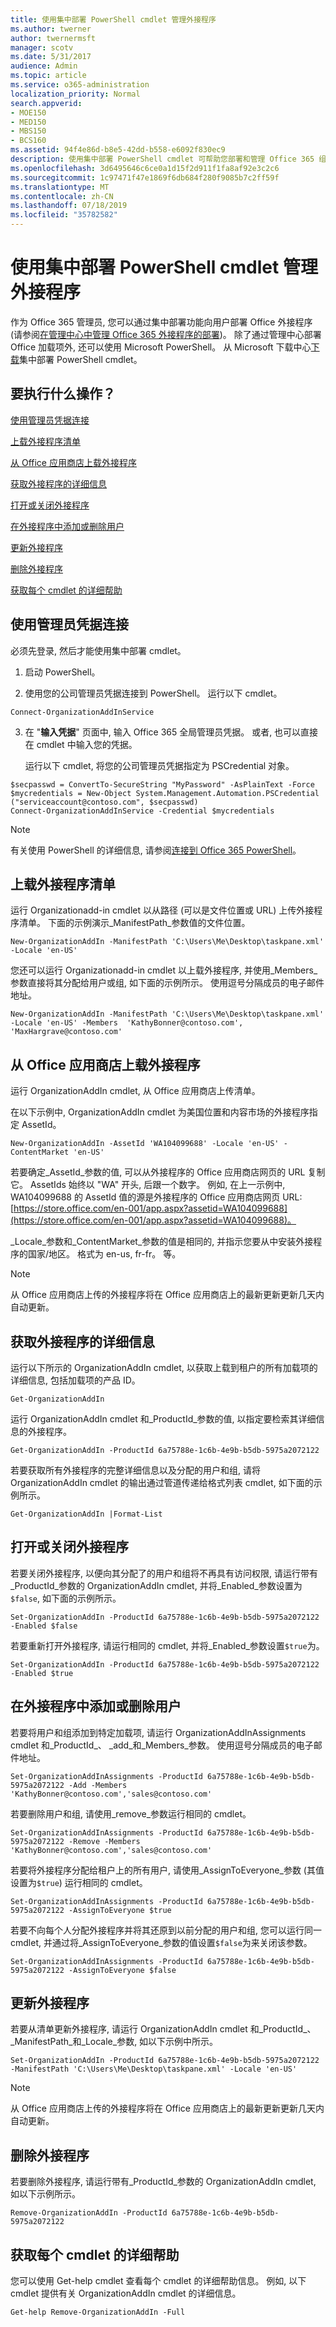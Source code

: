 ```yaml
---
title: 使用集中部署 PowerShell cmdlet 管理外接程序
ms.author: twerner
author: twernermsft
manager: scotv
ms.date: 5/31/2017
audience: Admin
ms.topic: article
ms.service: o365-administration
localization_priority: Normal
search.appverid:
- MOE150
- MED150
- MBS150
- BCS160
ms.assetid: 94f4e86d-b8e5-42dd-b558-e6092f830ec9
description: 使用集中部署 PowerShell cmdlet 可帮助您部署和管理 Office 365 组织的 Office 外接程序。
ms.openlocfilehash: 3d6495646c6ce0a1d15f2d911f1fa8af92e3c2c6
ms.sourcegitcommit: 1c97471f47e1869f6db684f280f9085b7c2ff59f
ms.translationtype: MT
ms.contentlocale: zh-CN
ms.lasthandoff: 07/18/2019
ms.locfileid: "35782582"
---
```

# <a name="use-the-centralized-deployment-powershell-cmdlets-to-manage-add-ins"></a>使用集中部署 PowerShell cmdlet 管理外接程序

作为 Office 365 管理员, 您可以通过集中部署功能向用户部署 Office 外接程序 (请参阅[在管理中心中管理 Office 365 外接程序的部署](https://support.office.com/article/737e8c86-be63-44d7-bf02-492fa7cd9c3f))。 除了通过管理中心部署 Office 加载项外, 还可以使用 Microsoft PowerShell。 从 Microsoft 下载中心[下载](https://go.microsoft.com/fwlink/p/?linkid=850850)集中部署 PowerShell cmdlet。 
  
## <a name="what-do-you-want-to-do"></a>要执行什么操作？

[使用管理员凭据连接](use-the-centralized-deployment-powershell-cmdlets-to-manage-add-ins.md#BKMK_Connect)
  
[上载外接程序清单](use-the-centralized-deployment-powershell-cmdlets-to-manage-add-ins.md#BKMK_UploadManifest)
  
[从 Office 应用商店上载外接程序](use-the-centralized-deployment-powershell-cmdlets-to-manage-add-ins.md#BKMK_UploadAddin)
  
[获取外接程序的详细信息](use-the-centralized-deployment-powershell-cmdlets-to-manage-add-ins.md#BKMK_GetDetails)
  
[打开或关闭外接程序](use-the-centralized-deployment-powershell-cmdlets-to-manage-add-ins.md#BKMK_TurnOnOff)
  
[在外接程序中添加或删除用户](use-the-centralized-deployment-powershell-cmdlets-to-manage-add-ins.md#BKMK_AddRemove)
  
[更新外接程序](use-the-centralized-deployment-powershell-cmdlets-to-manage-add-ins.md#BKMK_UpdateAddin)
  
[删除外接程序](use-the-centralized-deployment-powershell-cmdlets-to-manage-add-ins.md#BKMK_Delete)
  
[获取每个 cmdlet 的详细帮助](use-the-centralized-deployment-powershell-cmdlets-to-manage-add-ins.md#BKMK_GetHelp)
  
## <a name="connect-using-your-admin-credentials"></a>使用管理员凭据连接
<a name="BKMK_Connect"> </a>

必须先登录, 然后才能使用集中部署 cmdlet。
  
1. 启动 PowerShell。
    
2. 使用您的公司管理员凭据连接到 PowerShell。 运行以下 cmdlet。
    
  ```
  Connect-OrganizationAddInService
  ```

3. 在 "**输入凭据**" 页面中, 输入 Office 365 全局管理员凭据。 或者, 也可以直接在 cmdlet 中输入您的凭据。 
    
    运行以下 cmdlet, 将您的公司管理员凭据指定为 PSCredential 对象。
    
  ```
  $secpasswd = ConvertTo-SecureString "MyPassword" -AsPlainText -Force
  $mycredentials = New-Object System.Management.Automation.PSCredential ("serviceaccount@contoso.com", $secpasswd)
  Connect-OrganizationAddInService -Credential $mycredentials
  ```

> [!NOTE]
> 有关使用 PowerShell 的详细信息, 请参阅[连接到 Office 365 PowerShell](https://go.microsoft.com/fwlink/p/?linkid=848585)。 
  
## <a name="upload-an-add-in-manifest"></a>上载外接程序清单
<a name="BKMK_UploadManifest"> </a>

运行 Organizationadd-in cmdlet 以从路径 (可以是文件位置或 URL) 上传外接程序清单。 下面的示例演示_ManifestPath_参数值的文件位置。 
  
```
New-OrganizationAddIn -ManifestPath 'C:\Users\Me\Desktop\taskpane.xml' -Locale 'en-US'
```

您还可以运行 Organizationadd-in cmdlet 以上载外接程序, 并使用_Members_参数直接将其分配给用户或组, 如下面的示例所示。 使用逗号分隔成员的电子邮件地址。 
  
```
New-OrganizationAddIn -ManifestPath 'C:\Users\Me\Desktop\taskpane.xml' -Locale 'en-US' -Members  'KathyBonner@contoso.com', 'MaxHargrave@contoso.com'
```

## <a name="upload-an-add-in-from-the-office-store"></a>从 Office 应用商店上载外接程序
<a name="BKMK_UploadAddin"> </a>

运行 OrganizationAddIn cmdlet, 从 Office 应用商店上传清单。
  
在以下示例中, OrganizationAddIn cmdlet 为美国位置和内容市场的外接程序指定 AssetId。
  
```
New-OrganizationAddIn -AssetId 'WA104099688' -Locale 'en-US' -ContentMarket 'en-US'
```

若要确定_AssetId_参数的值, 可以从外接程序的 Office 应用商店网页的 URL 复制它。 AssetIds 始终以 "WA" 开头, 后跟一个数字。 例如, 在上一示例中, WA104099688 的 AssetId 值的源是外接程序的 Office 应用商店网页 URL: [https://store.office.com/en-001/app.aspx?assetid=WA104099688](https://store.office.com/en-001/app.aspx?assetid=WA104099688)。
  
_Locale_参数和_ContentMarket_参数的值是相同的, 并指示您要从中安装外接程序的国家/地区。 格式为 en-us, fr-fr。 等。 
  
> [!NOTE]
> 从 Office 应用商店上传的外接程序将在 Office 应用商店上的最新更新更新几天内自动更新。 
  
## <a name="get-details-of-an-add-in"></a>获取外接程序的详细信息
<a name="BKMK_GetDetails"> </a>

运行以下所示的 OrganizationAddIn cmdlet, 以获取上载到租户的所有加载项的详细信息, 包括加载项的产品 ID。
  
```
Get-OrganizationAddIn
```

运行 OrganizationAddIn cmdlet 和_ProductId_参数的值, 以指定要检索其详细信息的外接程序。 
  
```
Get-OrganizationAddIn -ProductId 6a75788e-1c6b-4e9b-b5db-5975a2072122
```

若要获取所有外接程序的完整详细信息以及分配的用户和组, 请将 OrganizationAddIn cmdlet 的输出通过管道传递给格式列表 cmdlet, 如下面的示例所示。
  
```
Get-OrganizationAddIn |Format-List
```

## <a name="turn-on-or-turn-off-an-add-in"></a>打开或关闭外接程序
<a name="BKMK_TurnOnOff"> </a>

若要关闭外接程序, 以便向其分配了的用户和组将不再具有访问权限, 请运行带有_ProductId_参数的 OrganizationAddIn cmdlet, 并将_Enabled_参数设置为`$false`, 如下面的示例所示。
  
```
Set-OrganizationAddIn -ProductId 6a75788e-1c6b-4e9b-b5db-5975a2072122 -Enabled $false
```

若要重新打开外接程序, 请运行相同的 cmdlet, 并将_Enabled_参数设置`$true`为。
  
```
Set-OrganizationAddIn -ProductId 6a75788e-1c6b-4e9b-b5db-5975a2072122 -Enabled $true
```

## <a name="add-or-remove-users-from-an-add-in"></a>在外接程序中添加或删除用户
<a name="BKMK_AddRemove"> </a>

若要将用户和组添加到特定加载项, 请运行 OrganizationAddInAssignments cmdlet 和_ProductId_、 _add_和_Members_参数。 使用逗号分隔成员的电子邮件地址。 
  
```
Set-OrganizationAddInAssignments -ProductId 6a75788e-1c6b-4e9b-b5db-5975a2072122 -Add -Members 'KathyBonner@contoso.com','sales@contoso.com'
```

若要删除用户和组, 请使用_remove_参数运行相同的 cmdlet。 
  
```
Set-OrganizationAddInAssignments -ProductId 6a75788e-1c6b-4e9b-b5db-5975a2072122 -Remove -Members 'KathyBonner@contoso.com','sales@contoso.com'
```

若要将外接程序分配给租户上的所有用户, 请使用_AssignToEveryone_参数 (其值设置为`$true`) 运行相同的 cmdlet。
  
```
Set-OrganizationAddInAssignments -ProductId 6a75788e-1c6b-4e9b-b5db-5975a2072122 -AssignToEveryone $true
```

若要不向每个人分配外接程序并将其还原到以前分配的用户和组, 您可以运行同一 cmdlet, 并通过将_AssignToEveryone_参数的值设置`$false`为来关闭该参数。
  
```
Set-OrganizationAddInAssignments -ProductId 6a75788e-1c6b-4e9b-b5db-5975a2072122 -AssignToEveryone $false
```

## <a name="update-an-add-in"></a>更新外接程序
<a name="BKMK_UpdateAddin"> </a>

若要从清单更新外接程序, 请运行 OrganizationAddIn cmdlet 和_ProductId_、 _ManifestPath_和_Locale_参数, 如以下示例中所示。 
  
```
Set-OrganizationAddIn -ProductId 6a75788e-1c6b-4e9b-b5db-5975a2072122 -ManifestPath 'C:\Users\Me\Desktop\taskpane.xml' -Locale 'en-US'
```

> [!NOTE]
> 从 Office 应用商店上传的外接程序将在 Office 应用商店上的最新更新更新几天内自动更新。 
  
## <a name="delete-an-add-in"></a>删除外接程序
<a name="BKMK_Delete"> </a>

若要删除外接程序, 请运行带有_ProductId_参数的 OrganizationAddIn cmdlet, 如以下示例所示。 
  
```
Remove-OrganizationAddIn -ProductId 6a75788e-1c6b-4e9b-b5db-5975a2072122
```

## <a name="get-detailed-help-for-each-cmdlet"></a>获取每个 cmdlet 的详细帮助
<a name="BKMK_GetHelp"> </a>

您可以使用 Get-help cmdlet 查看每个 cmdlet 的详细帮助信息。 例如, 以下 cmdlet 提供有关 OrganizationAddIn cmdlet 的详细信息。
  
```
Get-help Remove-OrganizationAddIn -Full
```


